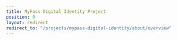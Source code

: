 ```yaml
---
title: MyPass Digital Identity Project
position: 0
layout: redirect
redirect_to: "/projects/mypass-digital-identity/about/overview"
---
```

